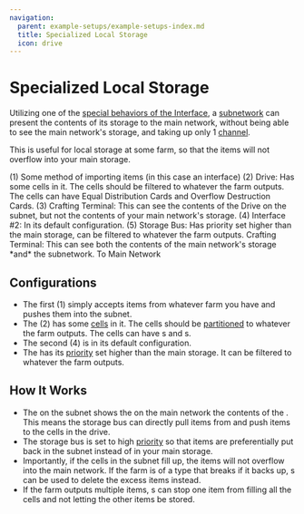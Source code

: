 ```yaml
---
navigation:
  parent: example-setups/example-setups-index.md
  title: Specialized Local Storage
  icon: drive
---
```


# Specialized Local Storage

Utilizing one of the [special behaviors of the Interface](../items-blocks-machines/interface.md#special-interactions), a
[subnetwork](../ae2-mechanics/subnetworks.md) can present the contents of its storage to the main network, without being able
to see the main network's storage, and taking up only 1 [channel](../ae2-mechanics/channels.md).

This is useful for local storage at some farm, so that the items will not overflow into your main storage.

<GameScene zoom="6" interactive={true}>
  <ImportStructure src="../assets/assemblies/local_storage.snbt" />

<BoxAnnotation color="#dddddd" min="4 0 0" max="5 2 1">
        (1) Some method of importing items (in this case an interface)
  </BoxAnnotation>

<BoxAnnotation color="#dddddd" min="3 0 0" max="4 1 1">
        (2) Drive: Has some cells in it. The cells should be filtered to whatever the farm outputs.
        The cells can have Equal Distribution Cards and Overflow Destruction Cards.
        <Row><ItemImage id="item_storage_cell_4k" scale="2" /> <ItemImage id="equal_distribution_card" scale="2" /> <ItemImage id="void_card" scale="2" /></Row>
  </BoxAnnotation>

<BoxAnnotation color="#dddddd" min="3 1 0" max="4 2 0.3">
        (3) Crafting Terminal: This can see the contents of the Drive on the subnet, but not the contents of your main network's storage.
  </BoxAnnotation>

<BoxAnnotation color="#dddddd" min="2 0 0" max="2.3 1 1">
        (4) Interface #2: In its default configuration.
  </BoxAnnotation>

<BoxAnnotation color="#dddddd" min="1.7 0 0" max="2 1 1">
        (5) Storage Bus: Has priority set higher than the main storage, can be filtered to whatever the farm outputs.
  </BoxAnnotation>

<BoxAnnotation color="#dddddd" min="1 1 0" max="2 2 0.3">
        Crafting Terminal: This can see both the contents of the main network's storage *and* the subnetwork.
  </BoxAnnotation>

<DiamondAnnotation pos="0 0.5 0.5" color="#00ff00">
        To Main Network
    </DiamondAnnotation>

  <IsometricCamera yaw="195" pitch="30" />
</GameScene>

## Configurations

* The first <ItemLink id="interface" /> (1) simply accepts items from whatever farm you have and pushes them into the subnet.
* The <ItemLink id="drive" /> (2) has some [cells](../items-blocks-machines/storage_cells.md) in it. The cells should be
  [partitioned](../items-blocks-machines/cell_workbench.md) to whatever the farm outputs.
  The cells can have <ItemLink id="equal_distribution_card" />s and <ItemLink id="void_card" />s.
* The second <ItemLink id="interface" /> (4) is in its default configuration.
* The <ItemLink id="storage_bus" /> has its [priority](../ae2-mechanics/import-export-storage.md#storage-priority) set
  higher than the main storage. It can be filtered to whatever the farm outputs.

## How It Works

* The <ItemLink id="interface" /> on the subnet shows the <ItemLink id="storage_bus" /> on the main network the contents of
the <ItemLink id="drive" />. This means the storage bus can directly pull items from and push items to the cells in the drive.
* The storage bus is set to high [priority](../ae2-mechanics/import-export-storage.md#storage-priority) so that items are preferentially
  put back in the subnet instead of in your main storage.
* Importantly, if the cells in the subnet fill up, the items will not overflow into the main network. If the farm is of a type
that breaks if it backs up, <ItemLink id="void_card" />s can be used to delete the excess items instead. 
* If the farm outputs multiple items, <ItemLink id="equal_distribution_card" />s can stop one item from filling all the cells
and not letting the other items be stored.